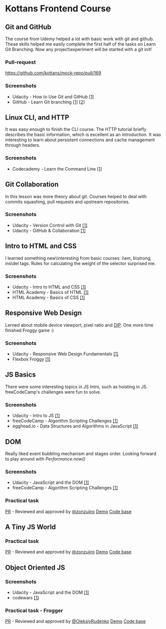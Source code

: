 # Kottans Frontend Course

## Git and GitHub

The course from Udemy helped a lot with basic work with git and github. These skills helped me easily complete the first half of the tasks on Learn Git Branching. Now any project\experiment will be started with a git init!

### Pull-request
	
https://github.com/kottans/mock-repo/pull/169

### Screenshots

- Udacity - How to Use Git and GitHub [\[1\]](task_git_intro/udacity_using_git.png)
- GitHub - Learn Git branching [\[1\]](task_git_intro/github_branching_1.jpg) [\[2\]](task_git_intro/github_branching_2.jpg)

## Linux CLI, and HTTP

It was easy enough to finish the CLI course. The HTTP tutorial briefly describes the basic information, which is excellent as an introduction. It was interesting to learn about persistent connections and cache management through headers.

### Screenshots

- Codecademy - Learn the Command Line [\[1\]](task_linux_cli/codecademy_linux_cli.png)

## Git Collaboration

In this lesson was more theory about git. Courses helped to deal with commits squashing, pull requests and upstream repositories.

### Screenshots

- Udacity - Version Control with Git [\[1\]](task_git_collaboration/udacity_version_control.png)
- Udacity - GitHub & Collaboration [\[1\]](task_git_collaboration/udacity_collaboration.png)

## Intro to HTML and CSS

I learned something new\interesting from basic courses: i\em, b\strong, ins\del tags.
Rules for calculating the weight of the selector surprised me.

### Screenshots

- Udacity - Intro to HTML and CSS [\[1\]](task_html_css_intro/udacity.com_courses_html.png)
- HTML Academy - Basics of HTML [\[1\]](task_html_css_intro/htmlacademy.ru_courses_basic-html.png)
- HTML Academy - Basics of CSS [\[1\]](task_html_css_intro/htmlacademy.ru_courses_basic-css.png)

## Responsive Web Design

Lerned about mobile device viewport, pixel ratio and [DIP](https://en.wikipedia.org/wiki/Device-independent_pixel). One more time finished Froggy game :)

### Screenshots

- Udacity - Responsive Web Design Fundamentals [\[1\]](task_responsive_web_design/udacity.com_courses_responsive.png)
- Flexbox Froggy [\[1\]](task_responsive_web_design/flexboxfroggy.com.png)

## JS Basics

There were some interesting topics in JS Intro, such as hoisting in JS.
freeCodeCamp's challenges were fun to solve.

### Screenshots

- Udacity - Intro to JS [\[1\]](task_js_basics/udacity.com_intro_to_js.png)
- freeCodeCamp - Algorithm Scripting Challenges [\[1\]](task_js_basics/freecodecamp_scripting_challenges.png)
- egghead.io - Data Structures and Algorithms in JavaScript [\[1\]](task_js_basics/egghead.io_data-structures-and-algorithms-in-javascript.png)

## DOM

Really liked event bubbling mechanism and stages order. Looking forward to play around with *Performance.now()*

### Screenshots

- Udacity - JavaScript and the DOM [\[1\]](task_js_dom/udacity.com_dom.png)
- freeCodeCamp - Algorithm Scripting Challenges [\[1\]](task_js_dom/freecodecamp_scripting_challenges.png)

### Practical task

[PR](https://github.com/kottans/frontend-2019-homeworks/pull/91) - Reviewed and approved by [@zonzujiro](https://github.com/zonzujiro)
[Demo](https://rrrds.github.io/kottans-hw-dom/)
[Code base](https://github.com/rrrds/kottans-hw-dom)
    
## A Tiny JS World

### Practical task

[PR](https://github.com/kottans/frontend-2019-homeworks/pull/91) - Reviewed and approved by [@zonzujiro](https://github.com/zonzujiro)
[Demo](https://rrrds.github.io/kottans-hw-dom/)
[Code base](https://github.com/rrrds/kottans-hw-dom)

## Object Oriented JS

### Screenshots

- Udacity - JavaScript and the DOM [\[1\]](task_oop_js/udacity.com_oopjs.png)
- codewars [\[1\]](task_oop_js/codewars.png)

### Practical task - Frogger

[PR](https://github.com/kottans/frontend-2019-homeworks/pull/158) - Reviewed and approved by [@OleksiyRudenko](https://github.com/OleksiyRudenko)
[Demo](https://rrrds.github.io/frontend-nanodegree-arcade-game/index.html)
[Code base](https://github.com/rrrds/frontend-nanodegree-arcade-game)
